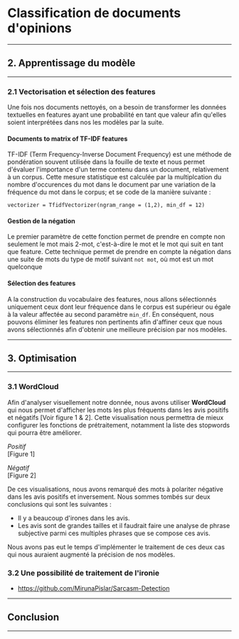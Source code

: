 # Classification de documents d'opinions

---
## 2. Apprentissage du modèle
---

### 2.1 Vectorisation et sélection des features 

Une fois nos documents nettoyés, on a besoin de transformer les données textuelles en features ayant une probabilité en tant que valeur afin qu'elles soient interprétées dans nos les modèles par la suite.

#### Documents to matrix of TF-IDF features 

TF-IDF (Term Frequency-Inverse Document Frequency) est une méthode de pondération souvent utilisée dans la fouille de texte et nous permet d'évaluer l'importance d'un terme contenu dans un document, relativement à un corpus. Cette mesure statistique est calculée par la multiplcation du nombre d'occurences du mot dans le document par une variation de la fréquence du mot dans le corpus; et se code de la manière suivante :

```
vectorizer = TfidfVectorizer(ngram_range = (1,2), min_df = 12)
```

#### Gestion de la négation

Le premier paramètre de cette fonction permet de prendre en compte non seulement le mot mais 2-mot, c'est-à-dire le mot et le mot qui suit en tant que feature. Cette technique permet de prendre en compte la négation dans une suite de mots du type de motif suivant `not mot`, où mot est un mot quelconque

#### Sélection des features

A la construction du vocabulaire des features, nous allons sélectionnés uniquement ceux dont leur fréquence dans le corpus est supérieur ou égale à la valeur affectée au second paramètre `min_df`. En conséquent, nous pouvons éliminer les features non pertinents afin d'affiner ceux que nous avons sélectionnés afin d'obtenir une meilleure précision par nos modèles.

---
## 3. Optimisation 
---

### 3.1 WordCloud

Afin d'analyser visuellement notre donnée, nous avons utiliser **WordCloud** qui nous permet d'afficher les mots les plus fréquents dans les avis positifs et négatifs [Voir figure 1 & 2]. Cette visualisation nous permettra de mieux configurer les fonctions de prétraitement, notamment la liste des stopwords qui pourra être améliorer. 

*Positif*  
[Figure 1]

*Négatif*  
[Figure 2]

De ces visualisations, nous avons remarqué des mots à polariter négative dans les avis positifs et inversement. Nous sommes tombés sur deux conclusions qui sont les suivantes :

- Il y a beaucoup d'irones dans les avis.
- Les avis sont de grandes tailles et il faudrait faire une analyse de phrase subjective parmi ces multiples phrases que se compose ces avis.

Nous avons pas eut le temps d'implémenter le traitement de ces deux cas qui nous auraient augmenté la précision de nos modèles.

### 3.2 Une possibilité de traitement de l'ironie

- https://github.com/MirunaPislar/Sarcasm-Detection

---
## Conclusion
---